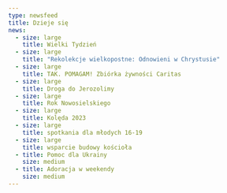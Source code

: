 ```yaml
---
type: newsfeed
title: Dzieje się
news:
  - size: large
    title: Wielki Tydzień
  - size: large
    title: "Rekolekcje wielkopostne: Odnowieni w Chrystusie"
  - size: large
    title: TAK. POMAGAM! Zbiórka żywności Caritas
  - size: large
    title: Droga do Jerozolimy
  - size: large
    title: Rok Nowosielskiego
  - size: large
    title: Kolęda 2023
  - size: large
    title: spotkania dla młodych 16-19
  - size: large
    title: wsparcie budowy kościoła
  - title: Pomoc dla Ukrainy
    size: medium
  - title: Adoracja w weekendy
    size: medium
---
```

